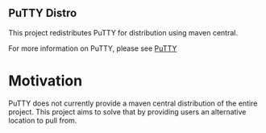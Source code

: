 PuTTY Distro
------------

This project redistributes PuTTY for distribution using maven central.

For more information on PuTTY, please see [PuTTY](https://www.chiark.greenend.org.uk/~sgtatham/putty/)

# Motivation #

PuTTY does not currently provide a maven central distribution of the entire project. This project aims to solve that by providing users an alternative location to pull from.
